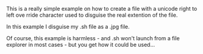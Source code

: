 This is a really simple example on how to create a file with a unicode right to left ove
rride character used to disguise the real extention of the file.

In this example I disguise my .sh file as a .jpg file.

Of course, this example is harmless - and .sh won't launch from a file explorer in most
cases - but you get how it could be used...
